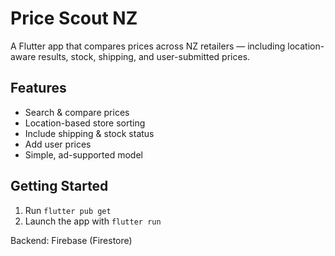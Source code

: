 # Price Scout NZ

A Flutter app that compares prices across NZ retailers — including location-aware results, stock, shipping, and user-submitted prices.

## Features
- Search & compare prices
- Location-based store sorting
- Include shipping & stock status
- Add user prices
- Simple, ad-supported model

## Getting Started
1. Run `flutter pub get`
2. Launch the app with `flutter run`

Backend: Firebase (Firestore)